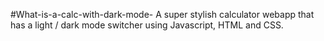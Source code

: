 #What-is-a-calc-with-dark-mode-
A super stylish calculator webapp that has a light / dark mode switcher using Javascript, HTML and CSS.
